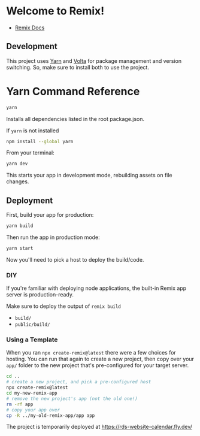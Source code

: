 # Welcome to Remix!

- [Remix Docs](https://remix.run/docs)

## Development

This project uses [Yarn](https://yarnpkg.com/getting-started) and [Volta](https://docs.volta.sh/guide/) for package management and version switching.
So, make sure to install both to use the project.

# Yarn Command Reference
```sh
yarn 
```
Installs all dependencies listed in the root package.json.

If `yarn` is not installed 
```sh
npm install --global yarn
```

From your terminal:

```sh
yarn dev
```

This starts your app in development mode, rebuilding assets on file changes.

## Deployment

First, build your app for production:

```sh
yarn build
```

Then run the app in production mode:

```sh
yarn start
```

Now you'll need to pick a host to deploy the build/code.

### DIY

If you're familiar with deploying node applications, the built-in Remix app server is production-ready.

Make sure to deploy the output of `remix build`

- `build/`
- `public/build/`

### Using a Template

When you ran `npx create-remix@latest` there were a few choices for hosting. You can run that again to create a new project, then copy over your `app/` folder to the new project that's pre-configured for your target server.

```sh
cd ..
# create a new project, and pick a pre-configured host
npx create-remix@latest
cd my-new-remix-app
# remove the new project's app (not the old one!)
rm -rf app
# copy your app over
cp -R ../my-old-remix-app/app app
```

The project is temporarily deployed at 
https://rds-website-calendar.fly.dev/
